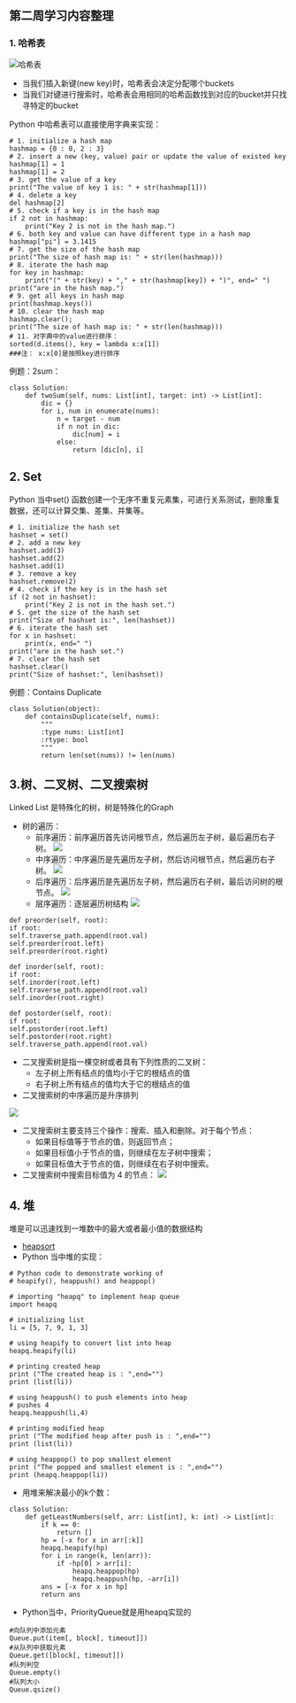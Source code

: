 ## 第二周学习内容整理

### 1. 哈希表

![哈希表](hash.png)

- 当我们插入新键(new key)时，哈希表会决定分配哪个buckets
- 当我们对键进行搜索时，哈希表会用相同的哈希函数找到对应的bucket并只找寻特定的bucket
  
Python 中哈希表可以直接使用字典来实现：
```
# 1. initialize a hash map
hashmap = {0 : 0, 2 : 3}
# 2. insert a new (key, value) pair or update the value of existed key
hashmap[1] = 1
hashmap[1] = 2
# 3. get the value of a key
print("The value of key 1 is: " + str(hashmap[1]))
# 4. delete a key
del hashmap[2]
# 5. check if a key is in the hash map
if 2 not in hashmap:
    print("Key 2 is not in the hash map.")
# 6. both key and value can have different type in a hash map
hashmap["pi"] = 3.1415
# 7. get the size of the hash map
print("The size of hash map is: " + str(len(hashmap)))
# 8. iterate the hash map
for key in hashmap:
    print("(" + str(key) + "," + str(hashmap[key]) + ")", end=" ")
print("are in the hash map.")
# 9. get all keys in hash map
print(hashmap.keys())
# 10. clear the hash map
hashmap.clear();
print("The size of hash map is: " + str(len(hashmap)))
# 11. 对字典中的value进行排序：
sorted(d.items(), key = lambda x:x[1])
###注： x:x[0]是按照key进行排序
```
例题：2sum：
```
class Solution:
    def twoSum(self, nums: List[int], target: int) -> List[int]:
        dic = {}
        for i, num in enumerate(nums):
            n = target - num
            if n not in dic:
                dic[num] = i
            else:
                return [dic[n], i]
```

## 2. Set
Python 当中set() 函数创建一个无序不重复元素集，可进行关系测试，删除重复数据，还可以计算交集、差集、并集等。
```
# 1. initialize the hash set
hashset = set() 
# 2. add a new key
hashset.add(3)
hashset.add(2)
hashset.add(1)
# 3. remove a key
hashset.remove(2)
# 4. check if the key is in the hash set
if (2 not in hashset):
    print("Key 2 is not in the hash set.")
# 5. get the size of the hash set
print("Size of hashset is:", len(hashset)) 
# 6. iterate the hash set
for x in hashset:
    print(x, end=" ")
print("are in the hash set.")
# 7. clear the hash set
hashset.clear()                         
print("Size of hashset:", len(hashset))
```
例题：Contains Duplicate
```
class Solution(object):
    def containsDuplicate(self, nums):
        """
        :type nums: List[int]
        :rtype: bool
        """
        return len(set(nums)) != len(nums)
```
## 3.树、二叉树、二叉搜索树
Linked List 是特殊化的树，树是特殊化的Graph
- 树的遍历：
  - 前序遍历：前序遍历首先访问根节点，然后遍历左子树，最后遍历右子树。 ![](pre_order.png)
  - 中序遍历：中序遍历是先遍历左子树，然后访问根节点，然后遍历右子树。 ![](in_order.png)  
  - 后序遍历：后序遍历是先遍历左子树，然后遍历右子树，最后访问树的根节点。 ![](post_order.png)
  - 层序遍历：逐层遍历树结构 ![](level%20traversal.png)
```
def preorder(self, root):
if root:
self.traverse_path.append(root.val)
self.preorder(root.left)
self.preorder(root.right)

def inorder(self, root):
if root:
self.inorder(root.left)
self.traverse_path.append(root.val)
self.inorder(root.right)

def postorder(self, root):
if root:
self.postorder(root.left)
self.postorder(root.right)
self.traverse_path.append(root.val)

```
- 二叉搜索树是指一棵空树或者具有下列性质的二叉树：
  -  左子树上所有结点的值均小于它的根结点的值
  -  右子树上所有结点的值均大于它的根结点的值
- 二叉搜索树的中序遍历是升序排列

![](bst_example.png)

- 二叉搜索树主要支持三个操作：搜索、插入和删除。对于每个节点：
  - 如果目标值等于节点的值，则返回节点；
  - 如果目标值小于节点的值，则继续在左子树中搜索；
  - 如果目标值大于节点的值，则继续在右子树中搜索。 
- 二叉搜索树中搜索目标值为 4 的节点：
  ![](bst_search.png)

## 4. 堆
堆是可以迅速找到一堆数中的最大或者最小值的数据结构
 - [heapsort](https://www.geeksforgeeks.org/heap-sort/) 
 - Python 当中堆的实现：
```
# Python code to demonstrate working of 
# heapify(), heappush() and heappop() 

# importing "heapq" to implement heap queue 
import heapq 

# initializing list 
li = [5, 7, 9, 1, 3] 

# using heapify to convert list into heap 
heapq.heapify(li) 

# printing created heap 
print ("The created heap is : ",end="") 
print (list(li)) 

# using heappush() to push elements into heap 
# pushes 4 
heapq.heappush(li,4) 

# printing modified heap 
print ("The modified heap after push is : ",end="") 
print (list(li)) 

# using heappop() to pop smallest element 
print ("The popped and smallest element is : ",end="") 
print (heapq.heappop(li)) 

```
 - 用堆来解决最小的k个数：
```
class Solution:
    def getLeastNumbers(self, arr: List[int], k: int) -> List[int]:
        if k == 0:
            return []
        hp = [-x for x in arr[:k]]
        heapq.heapify(hp)
        for i in range(k, len(arr)):
            if -hp[0] > arr[i]:
                heapq.heappop(hp)
                heapq.heappush(hp, -arr[i])
        ans = [-x for x in hp]
        return ans
```
- Python当中，PriorityQueue就是用heapq实现的
```
#向队列中添加元素
Queue.put(item[, block[, timeout]])
#从队列中获取元素
Queue.get([block[, timeout]])
#队列判空
Queue.empty()
#队列大小
Queue.qsize()
```



